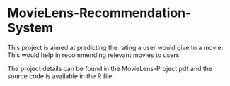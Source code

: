 # MovieLens-Recommendation-System
This project is aimed at predicting the rating a user would give to a movie. This would help in recommending relevant movies to users.

The project details can be found in the MovieLens-Project pdf and the source code is available in the R file. 
